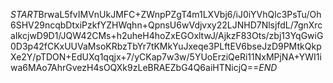 $START$BrwaL5fvIMVnUkJMFC+ZWnpPZgT4m1LXVbj6/iJ0iYVhQlc3PsTu/Oh6SHV29ncqbDtxiPzkfYZHWqhn+QpnsU6wVdjvxy22LJNHD7NlsjfdL/7gnXrcaIkcjwD9D1/JQW42CMs+h2uheH4hoZxEGOxltwJ/AjkzF83Ots/zbj13YqGwiG0D3p42fCKxUUVaMsoKRbzTbYr7tKMkYuJxeqe3PLftEV6bseJzD9PMtkQkpXe2Y/pTDON+EdUXq1qqjx+7/yCKap7w3w/5YUoErziQeRi11NxMPjNA+YWI1iwa6MAo7AhrGvezH4sOQXk9zLeBRAEZbG4Q6aiHTNicjQ==$END$